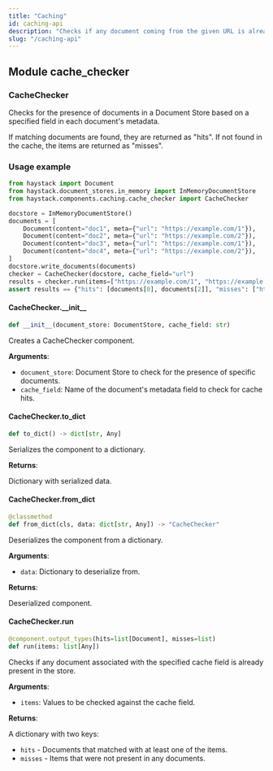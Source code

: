 ```yaml
---
title: "Caching"
id: caching-api
description: "Checks if any document coming from the given URL is already present in the store."
slug: "/caching-api"
---
```


<a id="cache_checker"></a>

## Module cache\_checker

<a id="cache_checker.CacheChecker"></a>

### CacheChecker

Checks for the presence of documents in a Document Store based on a specified field in each document's metadata.

If matching documents are found, they are returned as "hits". If not found in the cache, the items
are returned as "misses".

### Usage example

```python
from haystack import Document
from haystack.document_stores.in_memory import InMemoryDocumentStore
from haystack.components.caching.cache_checker import CacheChecker

docstore = InMemoryDocumentStore()
documents = [
    Document(content="doc1", meta={"url": "https://example.com/1"}),
    Document(content="doc2", meta={"url": "https://example.com/2"}),
    Document(content="doc3", meta={"url": "https://example.com/1"}),
    Document(content="doc4", meta={"url": "https://example.com/2"}),
]
docstore.write_documents(documents)
checker = CacheChecker(docstore, cache_field="url")
results = checker.run(items=["https://example.com/1", "https://example.com/5"])
assert results == {"hits": [documents[0], documents[2]], "misses": ["https://example.com/5"]}
```

<a id="cache_checker.CacheChecker.__init__"></a>

#### CacheChecker.\_\_init\_\_

```python
def __init__(document_store: DocumentStore, cache_field: str)
```

Creates a CacheChecker component.

**Arguments**:

- `document_store`: Document Store to check for the presence of specific documents.
- `cache_field`: Name of the document's metadata field
to check for cache hits.

<a id="cache_checker.CacheChecker.to_dict"></a>

#### CacheChecker.to\_dict

```python
def to_dict() -> dict[str, Any]
```

Serializes the component to a dictionary.

**Returns**:

Dictionary with serialized data.

<a id="cache_checker.CacheChecker.from_dict"></a>

#### CacheChecker.from\_dict

```python
@classmethod
def from_dict(cls, data: dict[str, Any]) -> "CacheChecker"
```

Deserializes the component from a dictionary.

**Arguments**:

- `data`: Dictionary to deserialize from.

**Returns**:

Deserialized component.

<a id="cache_checker.CacheChecker.run"></a>

#### CacheChecker.run

```python
@component.output_types(hits=list[Document], misses=list)
def run(items: list[Any])
```

Checks if any document associated with the specified cache field is already present in the store.

**Arguments**:

- `items`: Values to be checked against the cache field.

**Returns**:

A dictionary with two keys:
- `hits` - Documents that matched with at least one of the items.
- `misses` - Items that were not present in any documents.
